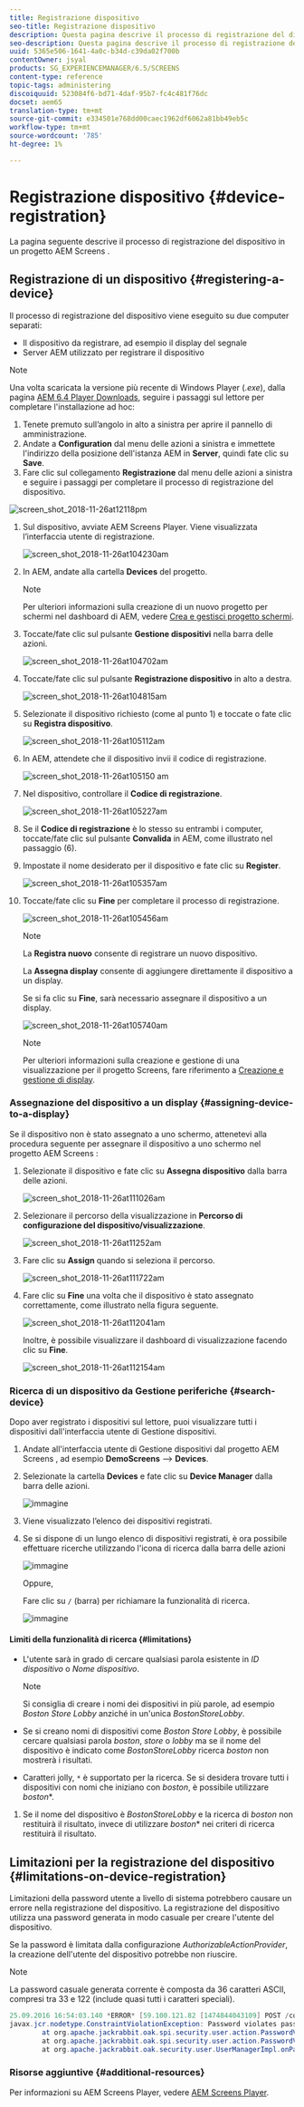 ```yaml
---
title: Registrazione dispositivo
seo-title: Registrazione dispositivo
description: Questa pagina descrive il processo di registrazione del dispositivo in un progetto AEM Screens .
seo-description: Questa pagina descrive il processo di registrazione del dispositivo in un progetto AEM Screens .
uuid: 5365e506-1641-4a0c-b34d-c39da02f700b
contentOwner: jsyal
products: SG_EXPERIENCEMANAGER/6.5/SCREENS
content-type: reference
topic-tags: administering
discoiquuid: 523084f6-bd71-4daf-95b7-fc4c481f76dc
docset: aem65
translation-type: tm+mt
source-git-commit: e334501e768dd00caec1962df6062a81bb49eb5c
workflow-type: tm+mt
source-wordcount: '785'
ht-degree: 1%

---
```



# Registrazione dispositivo {#device-registration}

La pagina seguente descrive il processo di registrazione del dispositivo in un progetto AEM Screens .

## Registrazione di un dispositivo {#registering-a-device}

Il processo di registrazione del dispositivo viene eseguito su due computer separati:

* Il dispositivo da registrare, ad esempio il display del segnale
* Server AEM utilizzato per registrare il dispositivo

>[!NOTE]
>
>Una volta scaricata la versione più recente di Windows Player (*.exe*), dalla pagina [AEM 6.4 Player Downloads](https://download.macromedia.com/screens/), seguire i passaggi sul lettore per completare l&#39;installazione ad hoc:
>
>1. Tenete premuto sull’angolo in alto a sinistra per aprire il pannello di amministrazione.
>1. Andate a **Configuration** dal menu delle azioni a sinistra e immettete l&#39;indirizzo della posizione dell&#39;istanza AEM in **Server**, quindi fate clic su **Save**.
>1. Fare clic sul collegamento **Registrazione** dal menu delle azioni a sinistra e seguire i passaggi per completare il processo di registrazione del dispositivo.

>



![screen_shot_2018-11-26at12118pm](assets/screen_shot_2018-11-26at12118pm.png)

1. Sul dispositivo, avviate  AEM Screens Player. Viene visualizzata l’interfaccia utente di registrazione.

   ![screen_shot_2018-11-26at104230am](assets/screen_shot_2018-11-26at104230am.png)

1. In AEM, andate alla cartella **Devices** del progetto.

   >[!NOTE]
   >
   >Per ulteriori informazioni sulla creazione di un nuovo progetto per schermi nel dashboard di AEM, vedere [Crea e gestisci progetto schermi](creating-a-screens-project.md).

1. Toccate/fate clic sul pulsante **Gestione dispositivi** nella barra delle azioni.

   ![screen_shot_2018-11-26at104702am](assets/screen_shot_2018-11-26at104702am.png)

1. Toccate/fate clic sul pulsante **Registrazione dispositivo** in alto a destra.

   ![screen_shot_2018-11-26at104815am](assets/screen_shot_2018-11-26at104815am.png)

1. Selezionate il dispositivo richiesto (come al punto 1) e toccate o fate clic su **Registra dispositivo**.

   ![screen_shot_2018-11-26at105112am](assets/screen_shot_2018-11-26at105112am.png)

1. In AEM, attendete che il dispositivo invii il codice di registrazione.

   ![screen_shot_2018-11-26at105150 am](assets/screen_shot_2018-11-26at105150am.png)

1. Nel dispositivo, controllare il **Codice di registrazione**.

   ![screen_shot_2018-11-26at105227am](assets/screen_shot_2018-11-26at105227am.png)

1. Se il **Codice di registrazione** è lo stesso su entrambi i computer, toccate/fate clic sul pulsante **Convalida** in AEM, come illustrato nel passaggio (6).
1. Impostate il nome desiderato per il dispositivo e fate clic su **Register**.

   ![screen_shot_2018-11-26at105357am](assets/screen_shot_2018-11-26at105357am.png)

1. Toccate/fate clic su **Fine** per completare il processo di registrazione.

   ![screen_shot_2018-11-26at105456am](assets/screen_shot_2018-11-26at105456am.png)

   >[!NOTE]
   >
   >La **Registra nuovo** consente di registrare un nuovo dispositivo.
   >
   >La **Assegna display** consente di aggiungere direttamente il dispositivo a un display.

   Se si fa clic su **Fine**, sarà necessario assegnare il dispositivo a un display.

   ![screen_shot_2018-11-26at105740am](assets/screen_shot_2018-11-26at105740am.png)

   >[!NOTE]
   >
   >Per ulteriori informazioni sulla creazione e gestione di una visualizzazione per il progetto Screens, fare riferimento a [Creazione e gestione di display](managing-displays.md).

### Assegnazione del dispositivo a un display {#assigning-device-to-a-display}

Se il dispositivo non è stato assegnato a uno schermo, attenetevi alla procedura seguente per assegnare il dispositivo a uno schermo nel progetto AEM Screens :

1. Selezionate il dispositivo e fate clic su **Assegna dispositivo** dalla barra delle azioni.

   ![screen_shot_2018-11-26at111026am](assets/screen_shot_2018-11-26at111026am.png)

1. Selezionare il percorso della visualizzazione in **Percorso di configurazione del dispositivo/visualizzazione**.

   ![screen_shot_2018-11-26at11252am](assets/screen_shot_2018-11-26at111252am.png)

1. Fare clic su **Assign** quando si seleziona il percorso.

   ![screen_shot_2018-11-26at111722am](assets/screen_shot_2018-11-26at111722am.png)

1. Fare clic su **Fine** una volta che il dispositivo è stato assegnato correttamente, come illustrato nella figura seguente.

   ![screen_shot_2018-11-26at112041am](assets/screen_shot_2018-11-26at112041am.png)

   Inoltre, è possibile visualizzare il dashboard di visualizzazione facendo clic su **Fine**.

   ![screen_shot_2018-11-26at112154am](assets/screen_shot_2018-11-26at112154am.png)

### Ricerca di un dispositivo da Gestione periferiche {#search-device}

Dopo aver registrato i dispositivi sul lettore, puoi visualizzare tutti i dispositivi dall&#39;interfaccia utente di Gestione dispositivi.

1. Andate all&#39;interfaccia utente di Gestione dispositivi dal progetto AEM Screens , ad esempio **DemoScreens** —> **Devices**.

1. Selezionate la cartella **Devices** e fate clic su **Device Manager** dalla barra delle azioni.

   ![immagine](/help/user-guide/assets/device-manager/device-manager-1.png)

1. Viene visualizzato l’elenco dei dispositivi registrati.

1. Se si dispone di un lungo elenco di dispositivi registrati, è ora possibile effettuare ricerche utilizzando l&#39;icona di ricerca dalla barra delle azioni

   ![immagine](/help/user-guide/assets/device-manager/device-manager-2.png)

   Oppure,

   Fare clic su `/` (barra) per richiamare la funzionalità di ricerca.

   ![immagine](/help/user-guide/assets/device-manager/device-manager-3.png)


#### Limiti della funzionalità di ricerca {#limitations}

* L&#39;utente sarà in grado di cercare qualsiasi parola esistente in *ID dispositivo* o *Nome dispositivo*.

   >[!NOTE]
   >Si consiglia di creare i nomi dei dispositivi in più parole, ad esempio *Boston Store Lobby* anziché in un&#39;unica *BostonStoreLobby*.

* Se si creano nomi di dispositivi come *Boston Store Lobby*, è possibile cercare qualsiasi parola *boston*, *store* o *lobby* ma se il nome del dispositivo è indicato come *BostonStoreLobby* ricerca *boston* non mostrerà i risultati.

* Caratteri jolly, `*` è supportato per la ricerca. Se si desidera trovare tutti i dispositivi con nomi che iniziano con *boston*, è possibile utilizzare *boston**.

1. Se il nome del dispositivo è *BostonStoreLobby* e la ricerca di *boston* non restituirà il risultato, invece di utilizzare *boston** nei criteri di ricerca restituirà il risultato.

## Limitazioni per la registrazione del dispositivo {#limitations-on-device-registration}

Limitazioni della password utente a livello di sistema potrebbero causare un errore nella registrazione del dispositivo. La registrazione del dispositivo utilizza una password generata in modo casuale per creare l&#39;utente del dispositivo.

Se la password è limitata dalla configurazione *AuthorizableActionProvider*, la creazione dell&#39;utente del dispositivo potrebbe non riuscire.

>[!NOTE]
>
>La password casuale generata corrente è composta da 36 caratteri ASCII, compresi tra 33 e 122 (include quasi tutti i caratteri speciali).

```java
25.09.2016 16:54:03.140 *ERROR* [59.100.121.82 [1474844043109] POST /content/screens/svc/registration HTTP/1.1] com.adobe.cq.screens.device.registration.impl.RegistrationServlet Error during device registration
javax.jcr.nodetype.ConstraintViolationException: Password violates password constraint (^(?=.*\d).{7,9}$).
        at org.apache.jackrabbit.oak.spi.security.user.action.PasswordValidationAction.validatePassword(PasswordValidationAction.java:105)
        at org.apache.jackrabbit.oak.spi.security.user.action.PasswordValidationAction.onPasswordChange(PasswordValidationAction.java:76)
        at org.apache.jackrabbit.oak.security.user.UserManagerImpl.onPasswordChange(UserManagerImpl.java:308)
```

### Risorse aggiuntive {#additional-resources}

Per informazioni su  AEM Screens Player, vedere [ AEM Screens Player](working-with-screens-player.md).
